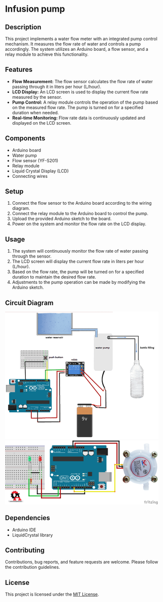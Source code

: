 # Infusion pump

## Description
This project implements a water flow meter with an integrated pump control mechanism. It measures the flow rate of water and controls a pump accordingly. The system utilizes an Arduino board, a flow sensor, and a relay module to achieve this functionality.

## Features
- **Flow Measurement:** The flow sensor calculates the flow rate of water passing through it in liters per hour (L/hour).
- **LCD Display:** An LCD screen is used to display the current flow rate measured by the sensor.
- **Pump Control:** A relay module controls the operation of the pump based on the measured flow rate. The pump is turned on for a specified duration when needed.
- **Real-time Monitoring:** Flow rate data is continuously updated and displayed on the LCD screen.

## Components
- Arduino board
- Water pump
- Flow sensor (YF-S201)
- Relay module
- Liquid Crystal Display (LCD)
- Connecting wires

## Setup
1. Connect the flow sensor to the Arduino board according to the wiring diagram.
2. Connect the relay module to the Arduino board to control the pump.
3. Upload the provided Arduino sketch to the board.
4. Power on the system and monitor the flow rate on the LCD display.

## Usage
1. The system will continuously monitor the flow rate of water passing through the sensor.
2. The LCD screen will display the current flow rate in liters per hour (L/hour).
3. Based on the flow rate, the pump will be turned on for a specified duration to maintain the desired flow rate.
4. Adjustments to the pump operation can be made by modifying the Arduino sketch.

## Circuit Diagram
![Pump Diagram](pump.png)
![Flow sensor Diagram](sensor.png)

## Dependencies
- Arduino IDE
- LiquidCrystal library

## Contributing
Contributions, bug reports, and feature requests are welcome. Please follow the contribution guidelines.

## License
This project is licensed under the [MIT License](LICENSE).

